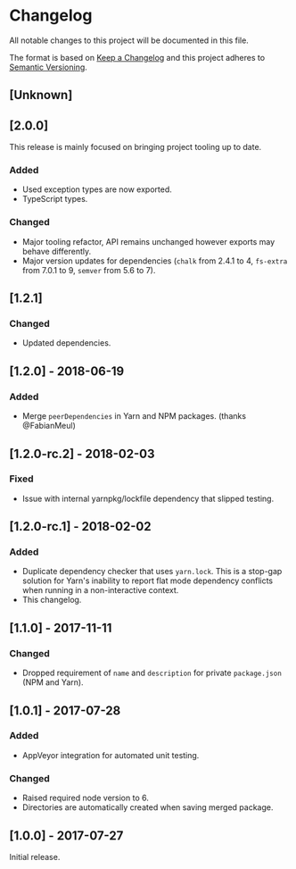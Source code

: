 # Changelog
All notable changes to this project will be documented in this file.

The format is based on [Keep a Changelog](http://keepachangelog.com/en/1.0.0/)
and this project adheres to [Semantic Versioning](http://semver.org/spec/v2.0.0.html).

## [Unknown]

## [2.0.0]

This release is mainly focused on bringing project tooling up to date.

### Added
- Used exception types are now exported.
- TypeScript types.

### Changed
- Major tooling refactor, API remains unchanged however exports may behave differently.
- Major version updates for dependencies (`chalk` from 2.4.1 to 4, `fs-extra` from 7.0.1 to 9, `semver` from 5.6 to 7).

## [1.2.1]
### Changed
- Updated dependencies.

## [1.2.0] - 2018-06-19
### Added
- Merge `peerDependencies` in Yarn and NPM packages. (thanks @FabianMeul)

## [1.2.0-rc.2] - 2018-02-03
### Fixed
- Issue with internal yarnpkg/lockfile dependency that slipped testing.

## [1.2.0-rc.1] - 2018-02-02
### Added
- Duplicate dependency checker that uses `yarn.lock`. This is a stop-gap solution for Yarn's inability to report flat mode dependency conflicts when running in a non-interactive context.
- This changelog.

## [1.1.0] - 2017-11-11
### Changed
- Dropped requirement of `name` and `description` for private `package.json` (NPM and Yarn).

## [1.0.1] - 2017-07-28
### Added
- AppVeyor integration for automated unit testing.

### Changed
- Raised required node version to 6.
- Directories are automatically created when saving merged package.

## [1.0.0] - 2017-07-27
Initial release.
